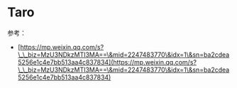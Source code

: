 # Taro





参考：

* [https://mp.weixin.qq.com/s?\_\_biz=MzU3NDkzMTI3MA==\&mid=2247483770\&idx=1\&sn=ba2cdea5256e1c4e7bb513aa4c837834](https://mp.weixin.qq.com/s?\_\_biz=MzU3NDkzMTI3MA==\&mid=2247483770\&idx=1\&sn=ba2cdea5256e1c4e7bb513aa4c837834)

